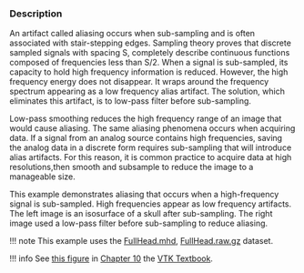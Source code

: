 ### Description
An artifact called aliasing occurs when sub-sampling and is often associated with stair-stepping edges. Sampling theory proves that discrete sampled signals with spacing S, completely describe continuous functions composed of frequencies less than S/2. When a signal is sub-sampled, its capacity to hold high frequency information is reduced. However, the high frequency energy does not disappear. It wraps around the frequency spectrum appearing as a low frequency alias artifact. The solution, which eliminates this artifact, is to low-pass filter before sub-sampling.

Low-pass smoothing reduces the high frequency range of an image that would cause aliasing. The same aliasing phenomena occurs when acquiring data. If a signal from an analog source contains high frequencies, saving the analog data in a discrete form requires sub-sampling that will introduce alias artifacts. For this reason, it is common practice to acquire data at high resolutions,then smooth and subsample to reduce the image to a manageable size.

This example demonstrates aliasing that occurs when a high-frequency signal is sub-sampled. High frequencies appear as low frequency artifacts. The left image is an isosurface of a skull after sub-sampling. The right image used a low-pass filter before sub-sampling to reduce aliasing.

!!! note
    This example uses the [FullHead.mhd](https://github.com/lorensen/VTKExamples/blob/master/src/Testing/Data/FullHead.mhd), [FullHead.raw.gz](https://github.com/lorensen/VTKExamples/blob/master/src/Testing/Data/FullHead.raw.gz) dataset.

!!! info
    See [this figure](/VTKBook/10Chapter10/#Figure%2010-5) in [Chapter 10](/VTKBook/10Chapter10) the [VTK Textbook](/VTKBook/01Chapter1).
